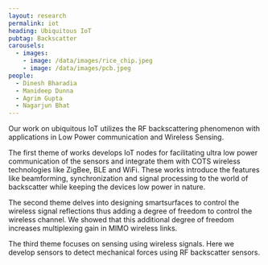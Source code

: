 ```yaml
---
layout: research
permalink: iot
heading: Ubiquitous IoT
pubtag: Backscatter
carousels:
  - images:
    - image: /data/images/rice_chip.jpeg
    - image: /data/images/pcb.jpeg
people:
  - Dinesh Bharadia
  - Manideep Dunna
  - Agrim Gupta
  - Nagarjun Bhat
---
```


Our work on ubiquitous IoT utilizes the RF backscattering phenomenon with applications in Low Power communication and Wireless Sensing.  

The first theme of works develops IoT nodes for facilitating ultra low power communication of the sensors and integrate them with COTS wireless technologies like ZigBee, BLE and WiFi. These works introduce the features like beamforming, synchronization and signal processing to the world of backscatter while keeping the devices low power in nature. 

The second theme delves into designing smartsurfaces to control the wireless signal reflections thus adding a degree of freedom to control the wireless channel. We showed that this additional degree of freedom increases multiplexing gain in MIMO wireless links.

The third theme focuses on sensing using wireless signals. Here we develop sensors to detect mechanical forces using RF backscatter sensors. 
